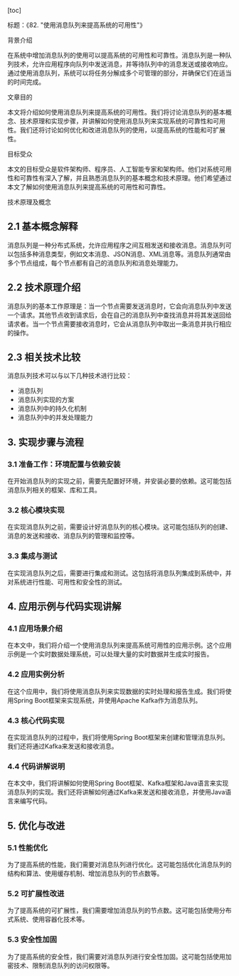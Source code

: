 
[toc]                    
                
                
标题：《82. "使用消息队列来提高系统的可用性"》

背景介绍

在系统中增加消息队列的使用可以提高系统的可用性和可靠性。消息队列是一种队列技术，允许应用程序向队列中发送消息，并等待队列中的消息发送或接收响应。通过使用消息队列，系统可以将任务分解成多个可管理的部分，并确保它们在适当的时间完成。

文章目的

本文将介绍如何使用消息队列来提高系统的可用性。我们将讨论消息队列的基本概念、技术原理和实现步骤，并讲解如何使用消息队列来实现系统的可靠性和可用性。我们还将讨论如何优化和改进消息队列的使用，以提高系统的性能和可扩展性。

目标受众

本文的目标受众是软件架构师、程序员、人工智能专家和架构师。他们对系统可用性和可靠性有深入了解，并且熟悉消息队列的基本概念和技术原理。他们希望通过本文了解如何使用消息队列来提高系统的可用性和可靠性。

技术原理及概念

## 2.1 基本概念解释

消息队列是一种分布式系统，允许应用程序之间互相发送和接收消息。消息队列可以包括多种消息类型，例如文本消息、JSON消息、XML消息等。消息队列通常由多个节点组成，每个节点都有自己的消息队列和消息处理能力。

## 2.2 技术原理介绍

消息队列的基本工作原理是：当一个节点需要发送消息时，它会向消息队列中发送一个请求。其他节点收到请求后，会在自己的消息队列中查找消息并将其发送回给请求者。当一个节点需要接收消息时，它会从消息队列中取出一条消息并执行相应的操作。

## 2.3 相关技术比较

消息队列技术可以与以下几种技术进行比较：

* 消息队列
* 消息队列实现的方案
* 消息队列中的持久化机制
* 消息队列中的并发处理能力

## 3. 实现步骤与流程

### 3.1 准备工作：环境配置与依赖安装

在开始消息队列的实现之前，需要先配置好环境，并安装必要的依赖。这可能包括消息队列相关的框架、库和工具。

### 3.2 核心模块实现

在实现消息队列之前，需要设计好消息队列的核心模块。这可能包括队列的创建、消息的发送和接收、消息队列的管理和监控等。

### 3.3 集成与测试

在实现消息队列之后，需要进行集成和测试。这包括将消息队列集成到系统中，并对系统进行性能、可用性和安全性的测试。

## 4. 应用示例与代码实现讲解

### 4.1 应用场景介绍

在本文中，我们将介绍一个使用消息队列来提高系统可用性的应用示例。这个应用示例是一个实时数据处理系统，可以处理大量的实时数据并生成实时报告。

### 4.2 应用实例分析

在这个应用中，我们将使用消息队列来实现数据的实时处理和报告生成。我们将使用Spring Boot框架来实现系统，并使用Apache Kafka作为消息队列。

### 4.3 核心代码实现

在实现消息队列的过程中，我们将使用Spring Boot框架来创建和管理消息队列。我们还将通过Kafka来发送和接收消息。

### 4.4 代码讲解说明

在本文中，我们将讲解如何使用Spring Boot框架、Kafka框架和Java语言来实现消息队列的实现。我们还将讲解如何通过Kafka来发送和接收消息，并使用Java语言来编写代码。

## 5. 优化与改进

### 5.1 性能优化

为了提高系统的性能，我们需要对消息队列进行优化。这可能包括优化消息队列的结构和算法、使用缓存机制、增加消息队列的节点数等。

### 5.2 可扩展性改进

为了提高系统的可扩展性，我们需要增加消息队列的节点数。这可能包括使用分布式系统、使用容器化技术等。

### 5.3 安全性加固

为了提高系统的安全性，我们需要对消息队列进行安全性加固。这可能包括使用加密技术、限制消息队列的访问权限等。

